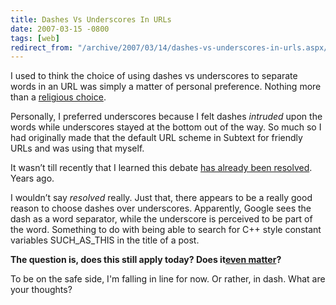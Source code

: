 ```yaml
---
title: Dashes Vs Underscores In URLs
date: 2007-03-15 -0800
tags: [web]
redirect_from: "/archive/2007/03/14/dashes-vs-underscores-in-urls.aspx/"
---
```


I used to think the choice of using dashes vs underscores to separate
words in an URL was simply a matter of personal preference. Nothing more
than a [religious
choice](http://www.codinghorror.com/blog/archives/000699.html "Religious Choice").

Personally, I preferred underscores because I felt dashes *intruded*
upon the words while underscores stayed at the bottom out of the way. So
much so I had originally made that the default URL scheme in Subtext for
friendly URLs and was using that myself.

It wasn’t till recently that I learned this debate [has already been
resolved](http://www.mattcutts.com/blog/dashes-vs-underscores/ "Dashes vs Underscores").
Years ago.

I wouldn’t say *resolved* really. Just that, there appears to be a
really good reason to choose dashes over underscores. Apparently, Google
sees the dash as a word separator, while the underscore is perceived to
be part of the word. Something to do with being able to search for C++
style constant variables SUCH\_AS\_THIS in the title of a post.

**The question is, does this still apply today? Does it**[**even
matter**](http://www.simoncox.com/mt3/2006/06/dashes_vs_underscores.php "Does it matter")**?**

To be on the safe side, I'm falling in line for now. Or rather, in dash.
What are your thoughts?

